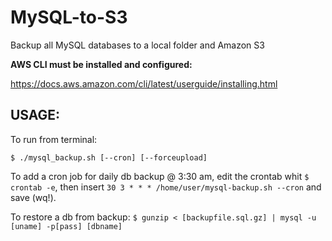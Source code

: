 # MySQL-to-S3
Backup all MySQL databases to a local folder and Amazon S3


**AWS CLI must be installed and configured:**

https://docs.aws.amazon.com/cli/latest/userguide/installing.html


## USAGE:

To run from terminal:

```$ ./mysql_backup.sh [--cron] [--forceupload]```

To add a cron job for daily db backup @ 3:30 am, edit the crontab whit `$ crontab -e`, then insert `30 3 * * * /home/user/mysql-backup.sh --cron` and save (wq!).


To restore a db from backup: ```$ gunzip < [backupfile.sql.gz] | mysql -u [uname] -p[pass] [dbname]```
